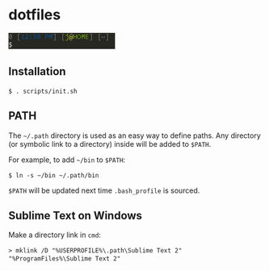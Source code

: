 # dotfiles

![git bash prompt](docs/images/git-bash.png)

## Installation

    $ . scripts/init.sh

## PATH

The `~/.path` directory is used as an easy way to define paths. Any directory
(or symbolic link to a directory) inside will be added to `$PATH`.

For example, to add `~/bin` to `$PATH`:

    $ ln -s ~/bin ~/.path/bin

`$PATH` will be updated next time `.bash_profile` is sourced.

## Sublime Text on Windows

Make a directory link in `cmd`:

    > mklink /D "%USERPROFILE%\.path\Sublime Text 2" "%ProgramFiles%\Sublime Text 2"
